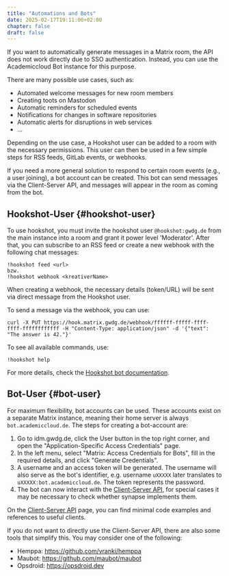 ```yaml
---
title: "Automations and Bots"
date: 2025-02-17T19:11:00+02:00
chapter: false
draft: false
---
```


If you want to automatically generate messages in a Matrix room, the API does not work directly due to SSO authentication. Instead, you can use the Academiccloud Bot instance for this purpose.

There are many possible use cases, such as:

- Automated welcome messages for new room members
- Creating toots on Mastodon
- Automatic reminders for scheduled events
- Notifications for changes in software repositories
- Automatic alerts for disruptions in web services
- ...

Depending on the use case, a Hookshot user can be added to a room with the necessary permissions. This user can then be used in a few simple steps for RSS feeds, GitLab events, or webhooks.

If you need a more general solution to respond to certain room events (e.g., a user joining), a bot account can be created. This bot can send messages via the Client-Server API, and messages will appear in the room as coming from the bot.

## Hookshot-User {#hookshot-user}
To use hookshot, you must invite the hookshot user `@hookshot:gwdg.de` from the main instance into a room and grant it power level 'Moderator'. After that, you can subscribe to an RSS feed or create a new webhook with the following chat messages:

```
!hookshot feed <url>
bzw.
!hookshot webhook <kreativerName>
```

When creating a webhook, the necessary details (token/URL) will be sent via direct message from the Hookshot user.

To send a message via the webhook, you can use:
```
curl -X PUT https://hook.matrix.gwdg.de/webhook/ffffff-fffff-ffff-ffff-ffffffffffff -H "Content-Type: application/json" -d '{"text": "The answer is 42."}'
```

To see all available commands, use:

```
!hookshot help
```

For more details, check the [Hookshot bot documentation](https://matrix-org.github.io/matrix-hookshot/latest/setup/webhooks.html).

## Bot-User {#bot-user}
For maximum flexibility, bot accounts can be used. These accounts exist on a separate Matrix instance, meaning their home server is always `bot.academiccloud.de`. The steps for creating a bot-account are:

1. Go to idm.gwdg.de, click the User button in the top right corner, and open the "Application-Specific Access Credentials" page.
2. In the left menu, select "Matrix: Access Credentials for Bots", fill in the required details, and click "Generate Credentials".
3. A username and an access token will be generated. The username will also serve as the bot's identifier, e.g. username `uXXXXX` later translates to `uXXXXX:bot.academiccloud.de`. The token represents the password.
4. The bot can now interact with the [Client-Server API](/clients/client-server-api), for special cases it may be necessary to check whether synapse implements them.

On the [Client-Server API](/clients/client-server-api) page, you can find minimal code examples and references to useful clients.

If you do not want to directly use the Client-Server API, there are also some tools that simplify this. You may consider one of the following:

- Hemppa: https://github.com/vranki/hemppa
- Maubot: https://github.com/maubot/maubot
- Opsdroid: https://opsdroid.dev
